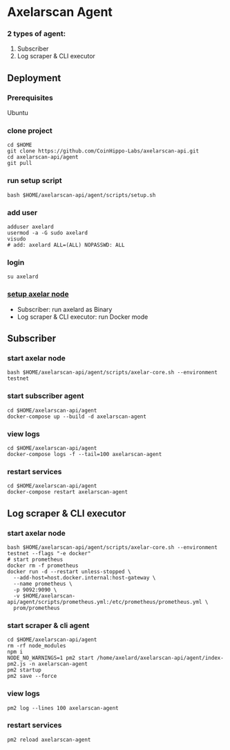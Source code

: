 # Axelarscan Agent
### 2 types of agent:
1. Subscriber
2. Log scraper & CLI executor

## Deployment
### Prerequisites
Ubuntu

### clone project
```
cd $HOME
git clone https://github.com/CoinHippo-Labs/axelarscan-api.git
cd axelarscan-api/agent
git pull
```
### run setup script
```
bash $HOME/axelarscan-api/agent/scripts/setup.sh
```
### add user
```
adduser axelard
usermod -a -G sudo axelard
visudo
# add: axelard ALL=(ALL) NOPASSWD: ALL
```
### login
```
su axelard
```
### [setup axelar node](https://docs.axelar.dev/node/join)
- Subscriber: run axelard as Binary
- Log scraper & CLI executor: run Docker mode


## Subscriber
### start axelar node
```
bash $HOME/axelarscan-api/agent/scripts/axelar-core.sh --environment testnet
```
### start subscriber agent
```
cd $HOME/axelarscan-api/agent
docker-compose up --build -d axelarscan-agent
```
### view logs
```
cd $HOME/axelarscan-api/agent
docker-compose logs -f --tail=100 axelarscan-agent
```
### restart services
```
cd $HOME/axelarscan-api/agent
docker-compose restart axelarscan-agent
```

## Log scraper & CLI executor
### start axelar node
```
bash $HOME/axelarscan-api/agent/scripts/axelar-core.sh --environment testnet --flags "-e docker"
# start prometheus
docker rm -f prometheus
docker run -d --restart unless-stopped \
  --add-host=host.docker.internal:host-gateway \
  --name prometheus \
  -p 9092:9090 \
  -v $HOME/axelarscan-api/agent/scripts/prometheus.yml:/etc/prometheus/prometheus.yml \
  prom/prometheus
```
### start scraper & cli agent
```
cd $HOME/axelarscan-api/agent
rm -rf node_modules
npm i
NODE_NO_WARNINGS=1 pm2 start /home/axelard/axelarscan-api/agent/index-pm2.js -n axelarscan-agent
pm2 startup
pm2 save --force
```
### view logs
```
pm2 log --lines 100 axelarscan-agent
```
### restart services
```
pm2 reload axelarscan-agent
```